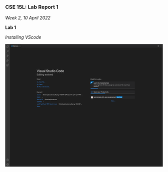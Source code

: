 ### CSE 15L: Lab Report 1
*Week 2, 10 April 2022*

**Lab 1**

_Installing VScode_

![VScode Screenshot](https://github.com/nickjrjobe/cse15l-lab-reports/blob/4ce7c2d29af8e7575dfb719dd1296fd6a532a2c1/Images/Screen%20Shot%202022-04-10%20at%201.49.05%20PM.png)
